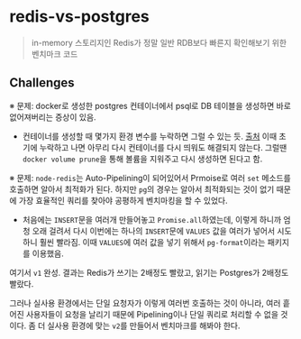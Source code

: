 # redis-vs-postgres

> in-memory 스토리지인 Redis가 정말 일반 RDB보다 빠른지 확인해보기 위한 벤치마크 코드

## Challenges

※ 문제: docker로 생성한 postgres 컨테이너에서 psql로 DB 테이블을 생성하면 바로 없어져버리는 증상이 있음.

- 컨테이너를 생성할 때 몇가지 환경 변수를 누락하면 그럴 수 있는 듯. [출처](https://stackoverflow.com/questions/48629799/postgres-image-is-not-creating-database) 이때 초기에 누락하고 나면 아무리 다시 컨테이너를 다시 띄워도 해결되지 않는다. 그럴땐 `docker volume prune`을 통해 볼륨을 지워주고 다시 생성하면 된다고 함.

※ 문제: `node-redis`는 Auto-Pipelining이 되어있어서 Prmoise로 여러 `set` 메소드를 호출하면 알아서 최적화가 된다. 하지만 `pg`의 경우는 알아서 최적화되는 것이 없기 때문에 가장 효율적인 쿼리를 찾아야 공평하게 벤치마킹을 할 수 있었다.

- 처음에는 `INSERT`문을 여러개 만들어놓고 `Promise.all`하였는데, 이렇게 하니까 엄청 오래 걸려서 다시 이번에는 하나의 `INSERT`문에 `VALUES` 값을 여러가 넣어서 시도하니 훨씬 빨라짐. 이때 `VALUES`에 여러 값을 넣기 위해서 `pg-format`이라는 패키지를 이용했음.

여기서 `v1` 완성. 결과는 Redis가 쓰기는 2배정도 빨랐고, 읽기는 Postgres가 2배정도 빨랐다.

그러나 실사용 환경에서는 단일 요청자가 이렇게 여러번 호출하는 것이 아니라, 여러 흩어진 사용자들이 요청을 날리기 때문에 Pipelining이나 단일 쿼리로 처리할 수 없을 것이다. 좀 더 실사용 환경에 맞는 `v2`를 만들어서 벤치마크를 해봐야 한다.
